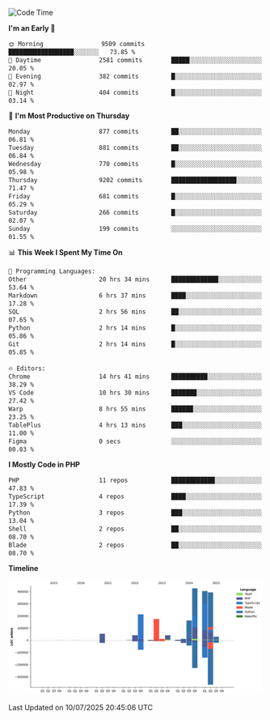 <!--START_SECTION:waka-->
![Code Time](http://img.shields.io/badge/Code%20Time-3%2C800%20hrs%208%20mins-blue)

**I'm an Early 🐤** 

```text
🌞 Morning                9509 commits        ██████████████████░░░░░░░   73.85 % 
🌆 Daytime                2581 commits        █████░░░░░░░░░░░░░░░░░░░░   20.05 % 
🌃 Evening                382 commits         █░░░░░░░░░░░░░░░░░░░░░░░░   02.97 % 
🌙 Night                  404 commits         █░░░░░░░░░░░░░░░░░░░░░░░░   03.14 % 
```
📅 **I'm Most Productive on Thursday** 

```text
Monday                   877 commits         ██░░░░░░░░░░░░░░░░░░░░░░░   06.81 % 
Tuesday                  881 commits         ██░░░░░░░░░░░░░░░░░░░░░░░   06.84 % 
Wednesday                770 commits         █░░░░░░░░░░░░░░░░░░░░░░░░   05.98 % 
Thursday                 9202 commits        ██████████████████░░░░░░░   71.47 % 
Friday                   681 commits         █░░░░░░░░░░░░░░░░░░░░░░░░   05.29 % 
Saturday                 266 commits         █░░░░░░░░░░░░░░░░░░░░░░░░   02.07 % 
Sunday                   199 commits         ░░░░░░░░░░░░░░░░░░░░░░░░░   01.55 % 
```


📊 **This Week I Spent My Time On** 

```text
💬 Programming Languages: 
Other                    20 hrs 34 mins      █████████████░░░░░░░░░░░░   53.64 % 
Markdown                 6 hrs 37 mins       ████░░░░░░░░░░░░░░░░░░░░░   17.28 % 
SQL                      2 hrs 56 mins       ██░░░░░░░░░░░░░░░░░░░░░░░   07.65 % 
Python                   2 hrs 14 mins       █░░░░░░░░░░░░░░░░░░░░░░░░   05.86 % 
Git                      2 hrs 14 mins       █░░░░░░░░░░░░░░░░░░░░░░░░   05.85 % 

🔥 Editors: 
Chrome                   14 hrs 41 mins      ██████████░░░░░░░░░░░░░░░   38.29 % 
VS Code                  10 hrs 30 mins      ███████░░░░░░░░░░░░░░░░░░   27.42 % 
Warp                     8 hrs 55 mins       ██████░░░░░░░░░░░░░░░░░░░   23.25 % 
TablePlus                4 hrs 13 mins       ███░░░░░░░░░░░░░░░░░░░░░░   11.00 % 
Figma                    0 secs              ░░░░░░░░░░░░░░░░░░░░░░░░░   00.03 % 
```

**I Mostly Code in PHP** 

```text
PHP                      11 repos            ████████████░░░░░░░░░░░░░   47.83 % 
TypeScript               4 repos             ████░░░░░░░░░░░░░░░░░░░░░   17.39 % 
Python                   3 repos             ███░░░░░░░░░░░░░░░░░░░░░░   13.04 % 
Shell                    2 repos             ██░░░░░░░░░░░░░░░░░░░░░░░   08.70 % 
Blade                    2 repos             ██░░░░░░░░░░░░░░░░░░░░░░░   08.70 % 
```



**Timeline**

![Lines of Code chart](https://raw.githubusercontent.com/abrahamgreyson/abrahamgreyson/main/assets/bar_graph.png)


 Last Updated on 10/07/2025 20:45:06 UTC
<!--END_SECTION:waka-->

